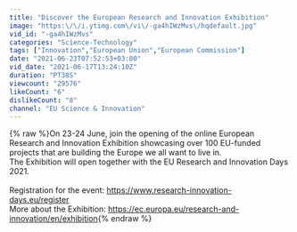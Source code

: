 ```yaml
---
title: "Discover the European Research and Innovation Exhibition"
image: "https:\/\/i.ytimg.com\/vi\/-ga4hIWzMvs\/hqdefault.jpg"
vid_id: "-ga4hIWzMvs"
categories: "Science-Technology"
tags: ["Innovation","European Union","European Commission"]
date: "2021-06-23T07:52:53+03:00"
vid_date: "2021-06-17T13:24:10Z"
duration: "PT38S"
viewcount: "29576"
likeCount: "6"
dislikeCount: "0"
channel: "EU Science & Innovation"
---
```

{% raw %}On 23-24 June, join the opening of the online European Research and Innovation Exhibition showcasing over 100 EU-funded projects that are building the Europe we all want to live in.<br />The Exhibition will open together with the EU Research and Innovation Days 2021. <br /><br />Registration for the event: <a rel="nofollow" target="blank" href="https://www.research-innovation-days.eu/register">https://www.research-innovation-days.eu/register</a><br />More about the Exhibition: <a rel="nofollow" target="blank" href="https://ec.europa.eu/research-and-innovation/en/exhibition">https://ec.europa.eu/research-and-innovation/en/exhibition</a>{% endraw %}
